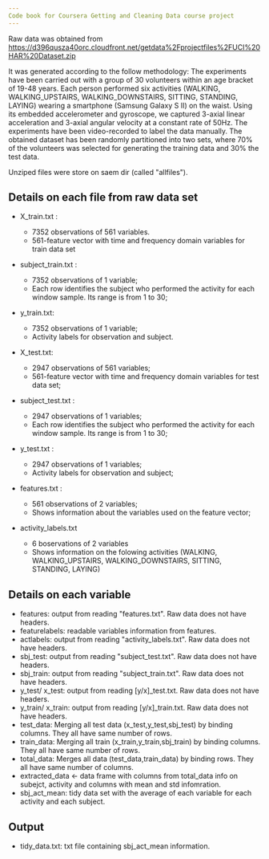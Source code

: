 ```yaml
---
Code book for Coursera Getting and Cleaning Data course project
---
```

Raw data was obtained from https://d396qusza40orc.cloudfront.net/getdata%2Fprojectfiles%2FUCI%20HAR%20Dataset.zip

It was generated according to the follow methodology: 
The experiments have been carried out with a group of 30 volunteers within an age bracket of 19-48 years. Each person performed six activities (WALKING, WALKING_UPSTAIRS, WALKING_DOWNSTAIRS, SITTING, STANDING, LAYING) wearing a smartphone (Samsung Galaxy S II) on the waist. Using its embedded accelerometer and gyroscope, we captured 3-axial linear acceleration and 3-axial angular velocity at a constant rate of 50Hz. The experiments have been video-recorded to label the data manually. The obtained dataset has been randomly partitioned into two sets, where 70% of the volunteers was selected for generating the training data and 30% the test data. 

Unziped files were store on saem dir (called "allfiles").

## Details on each file from raw data set

- X_train.txt : 
  - 7352 observations of 561 variables.
  - 561-feature vector with time and frequency domain variables for train data set
  
- subject_train.txt : 
  - 7352 observations of 1 variable;
  - Each row identifies the subject who performed the activity for each window sample. Its range      is from 1 to 30;
  
- y_train.txt: 
  - 7352 observations of 1 variable;
  - Activity labels for observation and subject.

- X_test.txt: 
  - 2947 observations of 561 variables;
  - 561-feature vector with time and frequency domain variables for test data set;

- subject_test.txt : 
  - 2947 observations of 1 variables;
  - Each row identifies the subject who performed the activity for each window sample. Its range      is from 1 to 30;
  
- y_test.txt : 
  - 2947 observations of 1 variables;
  - Activity labels for observation and subject;

- features.txt : 
  - 561 observations of 2 variables;
  - Shows information about the variables used on the feature vector;
  
- activity_labels.txt
  - 6 boservations of 2 variables
  - Shows information on the folowing activities (WALKING, WALKING_UPSTAIRS, WALKING_DOWNSTAIRS, SITTING, STANDING, LAYING)
 
## Details on each variable

- features: output from reading "features.txt". Raw data does not have headers.
- featurelabels: readable variables information from features.
- actlabels: output from reading "activity_labels.txt". Raw data does not have headers.
- sbj_test: output from reading "subject_test.txt". Raw data does not have headers.
- sbj_train: output from reading "subject_train.txt". Raw data does not have headers.
- y_test/ x_test: output from reading [y/x]_test.txt. Raw data does not have headers.
- y_train/ x_train: output from reading [y/x]_train.txt. Raw data does not have headers.
- test_data: Merging all test data (x_test,y_test,sbj_test) by binding columns. They all have same number of rows.
- train_data: Merging all train (x_train,y_train,sbj_train) by binding columns. They all have same number of rows.
- total_data: Merges all data (test_data,train_data) by binding rows. They all have same number of columns.
- extracted_data <- data frame with columns from  total_data info on subejct, activity and columns with mean and std infomration.
- sbj_act_mean: tidy data set with the average of each variable for each activity and each subject.

## Output
- tidy_data.txt: txt file containing sbj_act_mean information.
